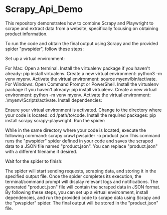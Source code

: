 # Scrapy_Api_Demo
This repository demonstrates how to combine Scrapy and Playwright to scrape and extract data from a website, specifically focusing on obtaining product information.


To run the code and obtain the final output using Scrapy and the provided spider "pwspider", follow these steps:

Set up a virtual environment:

For Mac:
Open a terminal.
Install the virtualenv package if you haven't already: pip install virtualenv.
Create a new virtual environment: python3 -m venv myenv.
Activate the virtual environment: source myenv/bin/activate.
For Windows:
Open Command Prompt or PowerShell.
Install the virtualenv package if you haven't already: pip install virtualenv.
Create a new virtual environment: python -m venv myenv.
Activate the virtual environment: .\myenv\Scripts\activate.
Install dependencies:

Ensure your virtual environment is activated.
Change to the directory where your code is located: cd /path/to/code.
Install the required packages: pip install scrapy scrapy-playwright.
Run the spider:

While in the same directory where your code is located, execute the following command:
scrapy crawl pwspider -o product.json
This command runs the "pwspider" spider defined in your code and saves the scraped data to a JSON file named "product.json". You can replace "product.json" with a different filename if desired.

Wait for the spider to finish:

The spider will start sending requests, scraping data, and storing it in the specified output file.
Once the spider completes its execution, the terminal/command prompt will display relevant logs and notifications.
The generated "product.json" file will contain the scraped data in JSON format.
By following these steps, you can set up a virtual environment, install dependencies, and run the provided code to scrape data using Scrapy and the "pwspider" spider. The final output will be stored in the "product.json" file.
